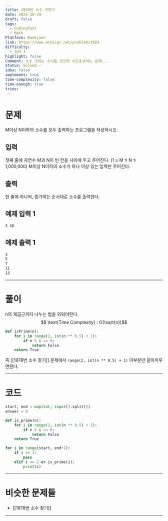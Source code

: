 ```yaml
---
title: 1929번 소수 구하기
date: 2023-10-29
draft: false
tags:
  - CodingTest
  - Math
Platform: Baekjoon
link: https://www.acmicpc.net/problem/1929
difficulty:
  - 실버 3
highlight: false
Comment: 소수 구하는 수식을 모르면 시간초과하는 문제...
Status: Solved ✅
idea: false
implement: true
time-complexity: false
time-enough: true
tries:
---
```

# 문제

M이상 N이하의 소수를 모두 출력하는 프로그램을 작성하시오.

## 입력

첫째 줄에 자연수 M과 N이 빈 칸을 사이에 두고 주어진다. (1 ≤ M ≤ N ≤ 1,000,000) M이상 N이하의 소수가 하나 이상 있는 입력만 주어진다.

## 출력

한 줄에 하나씩, 증가하는 순서대로 소수를 출력한다.

## 예제 입력 1 

```bash
3 16
```

## 예제 출력 1 

```bash
3
5
7
11
13
```


___

# 풀이

n의 제곱근까지 나누는 법을 외워야한다.
$$ \text{Time Complexity} : O(\sqrt{n})$$
```python
def isPrime(n):
    for i in range(2, int(n ** 0.5) + 1):
        if n % i == 0:
            return False  
    return True
```

즉 [[1978번 소수 찾기]] 문제에서 `range(2, int(n ** 0.5) + 1)` 이부분만 갈아끼우면된다.

____

# 코드

```python
start, end = map(int, input().split())
answer = 0

def is_prime(n):
    for i in range(2, int(n ** 0.5) + 1):
        if n % i == 0:
            return False
    return True

for i in range(start, end+1):
    if i == 1:
        pass
    elif i == 2 or is_prime(i):
        print(i)
```




___

# 비슷한 문제들

- [[1978번 소수 찾기]]



___
